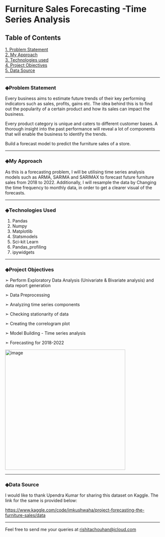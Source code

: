 # Furniture Sales Forecasting -Time Series Analysis

## **Table of Contents**

[1. Problem Statement](#problem-statement)   
[2. My Approach](#my-approach)   
[3. Technologies used](#technologies-used)   
[4. Project Objectives](#project-objectives)    
[5. Data Source](#data-source)

---

### ◈Problem Statement

Every business aims to estimate future trends of their key performing indicators such as sales, profits, gains etc. The idea behind this is to find out the popularity of a certain product and how its sales can impact the business.

Every product category is unique and caters to different customer bases. A thorough insight into the past performance will reveal a lot of components that will enable the business to identify the trends. 

Build a forecast model to predict the furniture sales of a store.

---

### ◈My Approach

As this is a forecasting problem, I will be utilising time series analysis models such as ARMA, SARIMA and SARIMAX to forecast future furniture sales from 2018 to 2022. Additionally, I will resample the data by Changing the time frequency to monthly data, in order to get a clearer visual of the forecasts.

---

### ◈Technologies Used

1. Pandas
2. Numpy
3. Matplotlib
4. Statsmodels
5. Sci-kit Learn
6. Pandas_profiling
7. ipywidgets

---

### ◈Project Objectives

➣ Perform Exploratory Data Analysis (Univariate & Bivariate analysis) and data report generation

➣ Data Preprocessing

➣ Analyzing time series components

➣ Checking stationarity of data

➣ Creating the correlogram plot

➣ Model Building - Time series analysis

➣ Forecasting for 2018-2022

<img width="391" alt="image" src="https://user-images.githubusercontent.com/106082126/207387930-a3e60526-8393-4efc-ad64-7772b2a34720.png">

---

### ◈Data Source

I would like to thank Upendra Kumar for sharing this dataset on Kaggle. The link for the same is provided below:

https://www.kaggle.com/code/imkushwaha/project-forecasting-the-furniture-sales/data

---

Feel free to send me your queries at rishitachouhan@icloud.com
